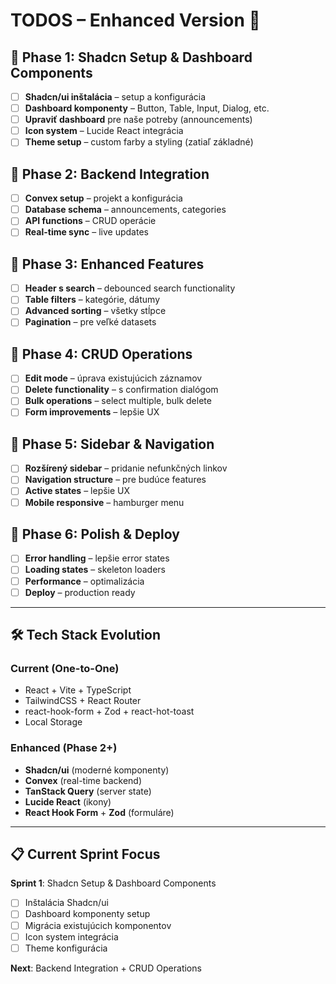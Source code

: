 # TODOS – Enhanced Version 🚀

## 🎯 Phase 1: Shadcn Setup & Dashboard Components

- [ ] **Shadcn/ui inštalácia** – setup a konfigurácia
- [ ] **Dashboard komponenty** – Button, Table, Input, Dialog, etc.
- [ ] **Upraviť dashboard** pre naše potreby (announcements)
- [ ] **Icon system** – Lucide React integrácia
- [ ] **Theme setup** – custom farby a styling (zatiaľ základné)

## 🎯 Phase 2: Backend Integration

- [ ] **Convex setup** – projekt a konfigurácia
- [ ] **Database schema** – announcements, categories
- [ ] **API functions** – CRUD operácie
- [ ] **Real-time sync** – live updates

## 🎯 Phase 3: Enhanced Features

- [ ] **Header s search** – debounced search functionality
- [ ] **Table filters** – kategórie, dátumy
- [ ] **Advanced sorting** – všetky stĺpce
- [ ] **Pagination** – pre veľké datasets

## 🎯 Phase 4: CRUD Operations

- [ ] **Edit mode** – úprava existujúcich záznamov
- [ ] **Delete functionality** – s confirmation dialógom
- [ ] **Bulk operations** – select multiple, bulk delete
- [ ] **Form improvements** – lepšie UX

## 🎯 Phase 5: Sidebar & Navigation

- [ ] **Rozšírený sidebar** – pridanie nefunkčných linkov
- [ ] **Navigation structure** – pre budúce features
- [ ] **Active states** – lepšie UX
- [ ] **Mobile responsive** – hamburger menu

## 🎯 Phase 6: Polish & Deploy

- [ ] **Error handling** – lepšie error states
- [ ] **Loading states** – skeleton loaders
- [ ] **Performance** – optimalizácia
- [ ] **Deploy** – production ready

---

## 🛠 Tech Stack Evolution

### **Current (One-to-One)**

- React + Vite + TypeScript
- TailwindCSS + React Router
- react-hook-form + Zod + react-hot-toast
- Local Storage

### **Enhanced (Phase 2+)**

- **Shadcn/ui** (moderné komponenty)
- **Convex** (real-time backend)
- **TanStack Query** (server state)
- **Lucide React** (ikony)
- **React Hook Form** + **Zod** (formuláre)

---

## 📋 Current Sprint Focus

**Sprint 1**: Shadcn Setup & Dashboard Components

- [ ] Inštalácia Shadcn/ui
- [ ] Dashboard komponenty setup
- [ ] Migrácia existujúcich komponentov
- [ ] Icon system integrácia
- [ ] Theme konfigurácia

**Next**: Backend Integration + CRUD Operations
